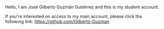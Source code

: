 Hello, I am José Gilberto Guzmán Gutiérrez and this is my student account. 

If you're interested on access to my main account, please click the following link:
https://github.com/Gilberto-Guzman
<!---
- 👋 Hi, I’m @Gil987654321
- 👀 I’m interested in ...
- 🌱 I’m currently learning ...
- 💞️ I’m looking to collaborate on ...
- 📫 How to reach me ...

Hello, I am José Gilberto Guzmán Gutiérrez and this is my student account. 

If you're interested on access to my main account, please click the following link:
https://github.com/Gilberto-Guzman

¡No vale la pena lamentarse porque debes de esforzarte hasta que no haya pastel!


Gil987654321/Gil987654321 is a ✨ special ✨ repository because its `README.md` (this file) appears on your GitHub profile.
You can click the Preview link to take a look at your changes.
--->
